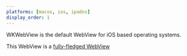 ```yaml
---
platforms: [macos, ios, ipados]
display_order: 1
---
```

WKWebView is the default WebView for iOS based operating systems.

This WebView is a [fully-fledged WebView](https://webview-cg.github.io/usage-and-challenges/#dfn-fully-fledged)
